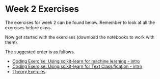 # Week 2 Exercises
The exercises for week 2 can be found below. Remember to look at all the exercises before class.

Now get started with the exercises (download the notebooks to work with them).

The suggested order is as follows.
* [Coding Exercise: Using scikit-learn for machine learning - intro](sklearn_intro.ipynb)
* [Coding Exercise: Using scikit-learn for Text Classification - intro](IndustriCodes.ipynb)
* [Theory Exercies](theory.ipynb)
